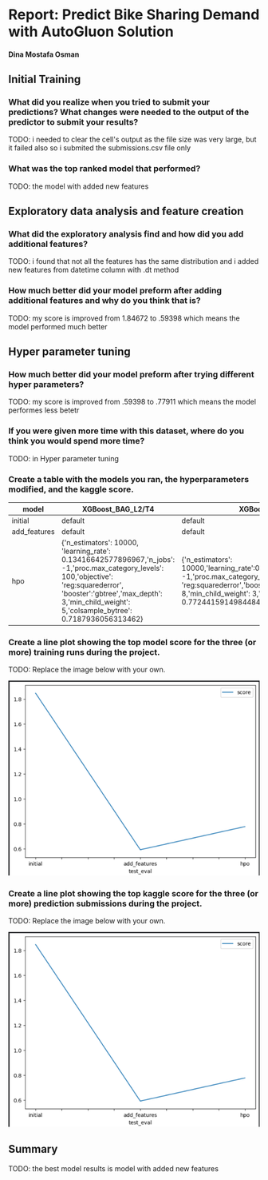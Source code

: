 # Report: Predict Bike Sharing Demand with AutoGluon Solution
#### Dina Mostafa Osman

## Initial Training
### What did you realize when you tried to submit your predictions? What changes were needed to the output of the predictor to submit your results?
TODO: i needed to clear the cell's output as the file size was very large, but it failed also so i submited the submissions.csv file only

### What was the top ranked model that performed?
TODO: the model with added new features

## Exploratory data analysis and feature creation
### What did the exploratory analysis find and how did you add additional features?
TODO: i found that not all the features has the same distribution and i added new features from datetime column with .dt method

### How much better did your model preform after adding additional features and why do you think that is?
TODO: my score is improved from 1.84672 to .59398 which means the model performed much better

## Hyper parameter tuning
### How much better did your model preform after trying different hyper parameters?
TODO: my score is improved from .59398 to  .77911 which means the model performes less betetr

### If you were given more time with this dataset, where do you think you would spend more time?
TODO: in Hyper parameter tuning

### Create a table with the models you ran, the hyperparameters modified, and the kaggle score.
|model|XGBoost_BAG_L2/T4|XGBoost_BAG_L2/T3|ExtraTreesMSE_BAG_L2|score|
|--|--|--|--|--|
|initial|default|default|default|1.84672|
|add_features|default|default|default|0.59398|
|hpo|{'n_estimators': 10000, 'learning_rate': 0.13416642577896967,'n_jobs': -1,'proc.max_category_levels': 100,'objective': 'reg:squarederror', 'booster':'gbtree','max_depth': 3,'min_child_weight': 5,'colsample_bytree': 0.7187936056313462}|{'n_estimators': 10000,'learning_rate':0.02386109712430462,'n_jobs': -1,'proc.max_category_levels': 100,'objective': 'reg:squarederror','booster': 'gbtree','max_depth': 8,'min_child_weight': 3,'colsample_bytree': 0.7724415914984484}|{'n_estimators': 10000,'learning_rate': 0.09276005809908329,'n_jobs': -1,'proc.max_category_levels': 100,'objective': 'reg:squarederror','booster':'gbtree','max_depth':10,'min_child_weight':1,'colsample_bytree':0.69}|0.77911|




### Create a line plot showing the top model score for the three (or more) training runs during the project.

TODO: Replace the image below with your own.

![model_train_score.png](https://github.com/DinaMostafa25/cd0385-project-starter/blob/main/project/model_train_score.png)

### Create a line plot showing the top kaggle score for the three (or more) prediction submissions during the project.

TODO: Replace the image below with your own.

![model_test_score.png](https://github.com/DinaMostafa25/cd0385-project-starter/blob/main/project/model_test_score.png)

## Summary
TODO: the best model results is model with added new features
